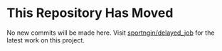 # This Repository Has Moved

No new commits will be made here. Visit [sportngin/delayed_job](https://github.com/sportngin/delayed_job) for the latest work on this project.
